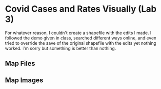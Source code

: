 # Covid Cases and Rates Visually (Lab 3)
For whatever reason, I couldn't create a shapefile with the edits I made. I followed the demo given in class, searched different ways online, and even tried to override the save of the original shapefile with the edits yet nothing worked. I'm sorry but something is better than nothing.
## Map Files
## Map Images
